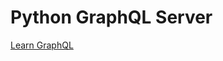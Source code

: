 # Python GraphQL Server

[Learn GraphQL](https://www.howtographql.com/graphql-python/0-introduction/)

